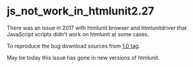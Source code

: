 # js_not_work_in_htmlunit2.27
There was an issue in 2017 with htmlunit browser and htmlunitdriver that JavaScript scripts didn't work on htmlunit at some cases.

To reproduce the bug download sources from [1.0 tag](https://github.com/aleksandr-kotlyar/js_not_work_in_htmlunit2.27/releases/tag/1.0).

May be today this issue has gone in new versions of htmlunit.
